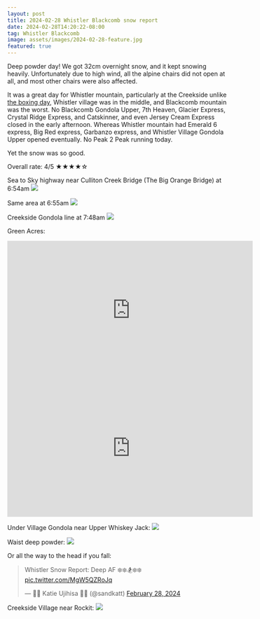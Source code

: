 ```yaml
---
layout: post
title: 2024-02-28 Whistler Blackcomb snow report
date: 2024-02-28T14:20:22-08:00
tag: Whistler Blackcomb
image: assets/images/2024-02-28-feature.jpg
featured: true
---
```

Deep powder day! We got 32cm overnight snow, and it kept snowing heavily. Unfortunately due to high wind, all the alpine chairs did not open at all, and most other chairs were also affected.

It was a great day for Whistler mountain, particularly at the Creekside unlike [the boxing day](/2023-12-26-2023-12-26-whistler-blackcomb-snow-report), Whistler village was in the middle, and Blackcomb mountain was the worst. No Blackcomb Gondola Upper, 7th Heaven, Glacier Express, Crystal Ridge Express, and Catskinner, and even Jersey Cream Express closed in the early afternoon. Whereas Whistler mountain had Emerald 6 express, Big Red express, Garbanzo express, and Whistler Village Gondola Upper opened eventually. No Peak 2 Peak running today.

Yet the snow was so good.

Overall rate: 4/5 ★★★★☆

Sea to Sky highway near Culliton Creek Bridge (The Big Orange Bridge) at 6:54am
![](/assets/images/2024-02-28-big-orange-bridge-654am.jpg)

Same area at 6:55am
![](/assets/images/2024-02-28-sea-to-sky-highway-655am-near-culliton-creek-bridge.jpg)

Creekside Gondola line at 7:48am
![](/assets/images/2024-02-28-creekside-gondola-line-at-748am.jpg)

Green Acres:

<iframe width="560" height="315" src="https://www.youtube.com/embed/BdS0nduuWNU?si=B3CQSHyYALqnTlZy&hl=en" title="YouTube video player" frameborder="0" allow="accelerometer; autoplay; clipboard-write; encrypted-media; gyroscope; picture-in-picture; web-share" allowfullscreen></iframe>

<iframe width="560" height="315" src="https://www.youtube.com/embed/g55eRKzsdBw?si=WADgm7LPa7VNq5tm&hl=en" title="YouTube video player" frameborder="0" allow="accelerometer; autoplay; clipboard-write; encrypted-media; gyroscope; picture-in-picture; web-share" allowfullscreen></iframe>

Under Village Gondola near Upper Whiskey Jack:
![](/assets/images/2024-02-28-under-village-gondola-near-upper-whiskey-jack.jpg)

Waist deep powder:
![](/assets/images/2024-02-28-waist-deep-powder.jpg)

Or all the way to the head if you fall:
<blockquote class="twitter-tweet"><p lang="en" dir="ltr">Whistler Snow Report: Deep AF ❄️❄️🏂❄️❄️ <a href="https://t.co/MgW5QZRoJq">pic.twitter.com/MgW5QZRoJq</a></p>&mdash; 💽💽 Katie Ujihisa 💽💽 (@sandkatt) <a href="https://twitter.com/sandkatt/status/1762934752393539951?ref_src=twsrc%5Etfw">February 28, 2024</a></blockquote> <script async src="https://platform.twitter.com/widgets.js" charset="utf-8"></script>

Creekside Village near Rockit:
![](/assets/images/2024-02-28-creekside-village-rockit.jpg)
